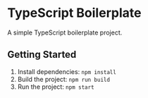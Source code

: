 # TypeScript Boilerplate

A simple TypeScript boilerplate project.

## Getting Started

1. Install dependencies: `npm install`
2. Build the project: `npm run build`
3. Run the project: `npm start`